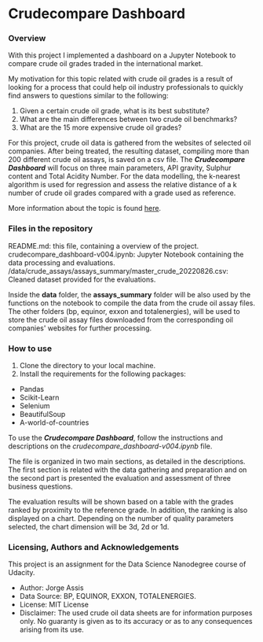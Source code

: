 # Crudecompare Dashboard

### Overview

With this project I implemented a dashboard on a Jupyter Notebook to compare crude oil grades traded in the international market. 

My motivation for this topic related with crude oil grades is a result of looking for a process that could help oil industry professionals to quickly find answers to questions similar to the following:

1. Given a certain crude oil grade, what is its best substitute?
2. What are the main differences between two crude oil benchmarks?
3. What are the 15 more expensive crude oil grades?

For this project, crude oil data is gathered from the websites of selected oil companies. After being treated, the resulting dataset, compiling more than 200 different crude oil assays, is saved on a csv file. The ***Crudecompare Dashboard*** will focus on three main parameters, API gravity, Sulphur content and Total Acidity Number. For the data modelling, the k-nearest algorithm is used for regression and assess the relative distance of a k number of crude oil grades compared with a grade used as reference.

More information about the topic is found [here](https://medium.com/@jeyenry/what-are-the-15-most-expensive-crude-oil-in-the-world-part-1-e830ce3a3767).

### Files in the repository

README.md: this file, containing a overview of the project.
crudecompare_dashboard-v004.ipynb: Jupyter Notebook containing the data processing and evaluations.
/data/crude_assays/assays_summary/master_crude_20220826.csv: Cleaned dataset provided for the evaluations.

Inside the **data** folder, the **assays_summary** folder will be also used by the functions on the notebook to compile the data from the crude oil assay files. The other folders (bp, equinor, exxon and totalenergies), will be used to store the crude oil assay files downloaded from the corresponding oil companies' websites for further processing. 

### How to use

1. Clone the directory to your local machine.
2. Install the requirements for the following packages:
- Pandas
- Scikit-Learn
- Selenium
- BeautifulSoup
- A-world-of-countries

To use the ***Crudecompare Dashboard***, follow the instructions and descriptions on the *crudecompare_dashboard-v004.ipynb* file. 

The file is organized in two main sections, as detailed in the descriptions. The first section is related with the data gathering and preparation and on the second part is presented the evaluation and assessment of three business questions. 

The evaluation results will be shown based on a table with the grades ranked by proximity to the reference grade. In addition, the ranking is also displayed on a chart. Depending on the number of quality parameters selected, the chart dimension will be 3d, 2d or 1d.

### Licensing, Authors and Acknowledgements

This project is an assignment for the Data Science Nanodegree course of Udacity.

- Author: Jorge Assis
- Data Source: BP, EQUINOR, EXXON, TOTALENERGIES.
- License: MIT License
- Disclaimer: The used crude oil data sheets are for information purposes only. No guaranty is given as to its accuracy or as to any consequences arising from its use.

